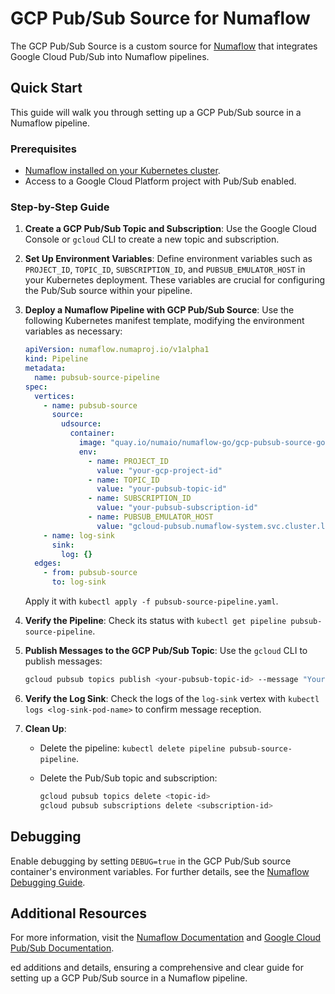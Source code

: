 
# GCP Pub/Sub Source for Numaflow

The GCP Pub/Sub Source is a custom source for [Numaflow](https://numaflow.numaproj.io/) that integrates Google Cloud Pub/Sub into Numaflow pipelines.

## Quick Start
This guide will walk you through setting up a GCP Pub/Sub source in a Numaflow pipeline.

### Prerequisites
- [Numaflow installed on your Kubernetes cluster](https://numaflow.numaproj.io/quick-start/).
- Access to a Google Cloud Platform project with Pub/Sub enabled.

### Step-by-Step Guide

1. **Create a GCP Pub/Sub Topic and Subscription**: Use the Google Cloud Console or `gcloud` CLI to create a new topic and subscription.

2. **Set Up Environment Variables**: Define environment variables such as `PROJECT_ID`, `TOPIC_ID`, `SUBSCRIPTION_ID`, and `PUBSUB_EMULATOR_HOST` in your Kubernetes deployment. These variables are crucial for configuring the Pub/Sub source within your pipeline.

3. **Deploy a Numaflow Pipeline with GCP Pub/Sub Source**: Use the following Kubernetes manifest template, modifying the environment variables as necessary:

   ```yaml
   apiVersion: numaflow.numaproj.io/v1alpha1
   kind: Pipeline
   metadata:
     name: pubsub-source-pipeline
   spec:
     vertices:
       - name: pubsub-source
         source:
           udsource:
             container:
               image: "quay.io/numaio/numaflow-go/gcp-pubsub-source-go:latest"
               env:
                 - name: PROJECT_ID
                   value: "your-gcp-project-id"
                 - name: TOPIC_ID
                   value: "your-pubsub-topic-id"
                 - name: SUBSCRIPTION_ID
                   value: "your-pubsub-subscription-id"
                 - name: PUBSUB_EMULATOR_HOST
                   value: "gcloud-pubsub.numaflow-system.svc.cluster.local:8681"
       - name: log-sink
         sink:
           log: {}
     edges:
       - from: pubsub-source
         to: log-sink
   ```

   Apply it with `kubectl apply -f pubsub-source-pipeline.yaml`.

4. **Verify the Pipeline**: Check its status with `kubectl get pipeline pubsub-source-pipeline`.

5. **Publish Messages to the GCP Pub/Sub Topic**: Use the `gcloud` CLI to publish messages:

   ```bash
   gcloud pubsub topics publish <your-pubsub-topic-id> --message "Your message here"
   ```

6. **Verify the Log Sink**: Check the logs of the `log-sink` vertex with `kubectl logs <log-sink-pod-name>` to confirm message reception.

7. **Clean Up**:
    - Delete the pipeline: `kubectl delete pipeline pubsub-source-pipeline`.
    - Delete the Pub/Sub topic and subscription:

      ```bash
      gcloud pubsub topics delete <topic-id>
      gcloud pubsub subscriptions delete <subscription-id>
      ```

## Debugging

Enable debugging by setting `DEBUG=true` in the GCP Pub/Sub source container's environment variables. For further details, see the [Numaflow Debugging Guide](https://numaflow.numaproj.io/development/debugging/).

## Additional Resources

For more information, visit the [Numaflow Documentation](https://numaflow.numaproj.io/) and [Google Cloud Pub/Sub Documentation](https://cloud.google.com/pubsub/docs).

ed additions and details, ensuring a comprehensive and clear guide for setting up a GCP Pub/Sub source in a Numaflow pipeline.